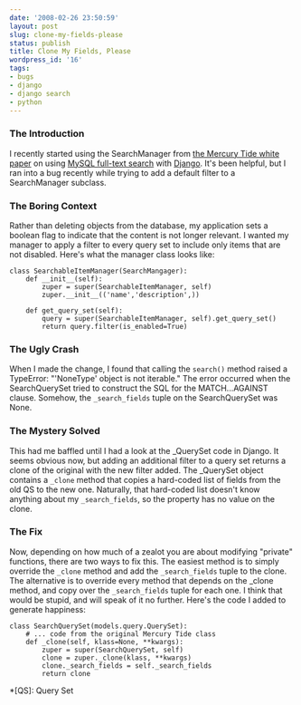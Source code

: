```yaml
---
date: '2008-02-26 23:50:59'
layout: post
slug: clone-my-fields-please
status: publish
title: Clone My Fields, Please
wordpress_id: '16'
tags:
- bugs
- django
- django search
- python
---
```


### The Introduction





I recently started using the SearchManager from [the Mercury Tide white paper](http://www.mercurytide.co.uk/whitepapers/django-full-text-search/) on using [MySQL full-text search](http://dev.mysql.com/doc/refman/5.0/en/fulltext-search.html) with [Django](http://www.djangoproject.com/). It's been helpful, but I ran into a bug recently while trying to add a default filter to a SearchManager subclass.






### The Boring Context





Rather than deleting objects from the database, my application sets a boolean flag to indicate that the content is not longer relevant. I wanted my manager to apply a filter to every query set to include only items that are not disabled. Here's what the manager class looks like:





    
    
    class SearchableItemManager(SearchMangager):
        def __init__(self):
            zuper = super(SearchableItemManager, self)
            zuper.__init__(('name','description',))
    
        def get_query_set(self):
            query = super(SearchableItemManager, self).get_query_set()
            return query.filter(is_enabled=True)
    





### The Ugly Crash





When I made the change, I found that calling the `search()` method raised a TypeError: "'NoneType' object is not iterable." The error occurred when the SearchQuerySet tried to construct the SQL for the MATCH...AGAINST clause. Somehow, the `_search_fields` tuple on the SearchQuerySet was None.






### The Mystery Solved





This had me baffled until I had a look at the _QuerySet code in Django. It seems obvious now, but adding an additional filter to a query set returns a clone of the original with the new filter added. The _QuerySet object contains a `_clone` method that copies a hard-coded list of fields from the old QS to the new one. Naturally, that hard-coded list doesn't know anything about my `_search_fields`, so the property has no value on the clone.






### The Fix





Now, depending on how much of a zealot you are about modifying "private" functions, there are two ways to fix this. The easiest method is to simply override the `_clone` method and add the `_search_fields` tuple to the clone. The alternative is to override every method that depends on the _clone method, and copy over the `_search_fields` tuple for each one. I think that would be stupid, and will speak of it no further. Here's the code I added to generate happiness:





    
    
    class SearchQuerySet(models.query.QuerySet):
        # ... code from the original Mercury Tide class
        def _clone(self, klass=None, **kwargs):
            zuper = super(SearchQuerySet, self)
            clone = zuper._clone(klass, **kwargs)
            clone._search_fields = self._search_fields
            return clone
    



  *[QS]: Query Set
